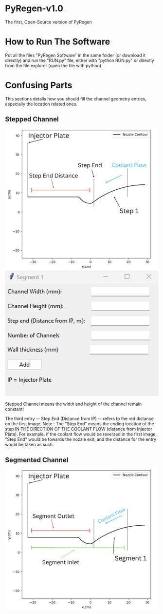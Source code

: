 # PyRegen-v1.0
The first, Open-Source version of PyRegen

# How to Run The Software
Put all the files "PyRegen Software" in the same folder (or download it directly) and run the "RUN.py" file, either with "python RUN.py" or directly from the file explorer (open the file with python).

# Confusing Parts
This sections details how you should fill the channel geometry entries, especially the location related ones.

## Stepped Channel
![Stepped Channel Image](https://github.com/creatorandrew86/PyRegen-v1.0/blob/main/Images/Stepped%20Channel%20Image%20(2).png?raw=true)
![Stepped Channel Entries](https://github.com/creatorandrew86/PyRegen-v1.0/blob/main/Images/Stepped%20Channel%20Entries.png?raw=true)

Stepped Channel means the width and height of the channel remain constant!

The third entry -- Step End (Distance from IP) -- refers to the red distance on the first image.
Note : The "Step End" means the ending location of the step IN THE DIRECTION OF THE COOLANT FLOW (distance from Injector Plate). For example, if the coolant flow would be reversed in the first image, "Step End" would be towards the nozzle exit, and the distance for the entry would be taken as such.

## Segmented Channel
![Segmented Channel Image](https://github.com/creatorandrew86/PyRegen-v1.0/blob/main/Images/Segmented%20Channel%20Image.png?raw=true)

